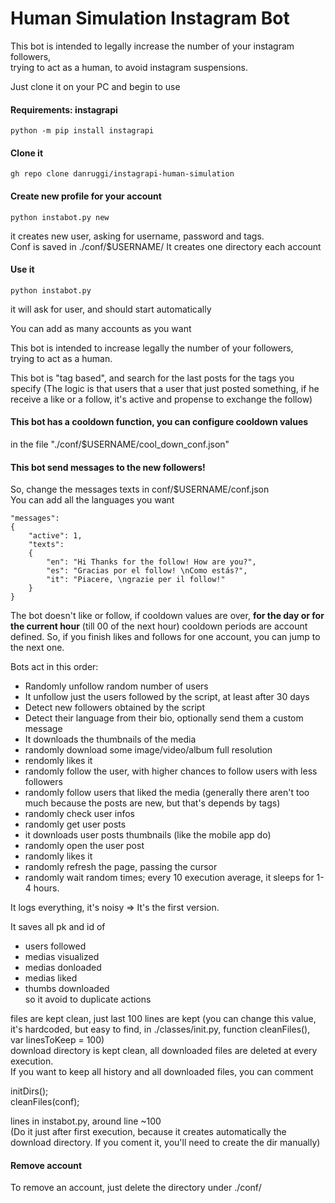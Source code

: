 # Human Simulation Instagram Bot
This bot is intended to legally increase the number of your instagram followers,   
trying to act as a human, to avoid instagram suspensions.

Just clone it on your PC and begin to use  

#### Requirements: instagrapi
```
python -m pip install instagrapi
```

#### Clone it
```
gh repo clone danruggi/instagrapi-human-simulation
```

#### Create new profile for your account
```
python instabot.py new
```

it creates new user, asking for username, password and tags.  
Conf is saved in ./conf/$USERNAME/
It creates one directory each account

#### Use it
```
python instabot.py 
```

it will ask for user, and should start automatically  

You can add as many accounts as you want

This bot is intended to increase legally the number of your followers,   
trying to act as a human.

This bot is "tag based", and search for the last posts for the tags you specify 
(The logic is that users that a user that just posted something, if he receive a like or a follow, it's active and propense to exchange the follow)

#### This bot has a **cooldown function**, you can configure cooldown values
in the file "./conf/$USERNAME/cool_down_conf.json"

#### This bot send messages to the new followers!
So, change the messages texts in conf/$USERNAME/conf.json  
You can add all the languages you want

```
"messages": 
{
	"active": 1, 
	"texts":
	{
		"en": "Hi Thanks for the follow! How are you?", 
		"es": "Gracias por el follow! \nComo estás?", 
		"it": "Piacere, \ngrazie per il follow!"
	} 
}
```

The bot doesn't like or follow, if cooldown values are over, **for the day or for the current hour** (till 00 of the next hour)
cooldown periods are account defined. So, if you finish likes and follows for one account, you can jump to the next one.

Bots act in this order:  
- Randomly unfollow random number of users
- It unfollow just the users followed by the script, at least after 30 days
- Detect new followers obtained by the script
- Detect their language from their bio, optionally send them a custom message
- It downloads the thumbnails of the media  
- randomly download some image/video/album full resolution  
- rendomly likes it  
- randomly follow the user, with higher chances to follow users with less followers  
- randomly follow users that liked the media (generally there aren't too much because the posts are new, but that's depends by tags)  
- randomly check user infos  
- randomly get user posts  
- it downloads user posts thumbnails (like the mobile app do)   
- randomly open the user post  
- randomly likes it  
- randomly refresh the page, passing the cursor  
- randomly wait random times; every 10 execution average, it sleeps for 1-4 hours.  

It logs everything, it's noisy => It's the first version.

It saves all pk and id of   
- users followed  
- medias visualized  
- medias donloaded  
- medias liked  
- thumbs downloaded  
so it avoid to duplicate actions  

files are kept clean, just last 100 lines are kept (you can change this value, it's hardcoded, but easy to find, in ./classes/init.py, function cleanFiles(), var linesToKeep = 100)  
download directory is kept clean, all downloaded files are deleted at every execution.   
If you want to keep all history and all downloaded files, you can comment  

initDirs();  
cleanFiles(conf);  

lines in instabot.py, around line ~100  
(Do it just after first execution, because it creates automatically the download directory. If you coment it, you'll need to create the dir manually)

#### Remove account
To remove an account, just delete the directory under ./conf/